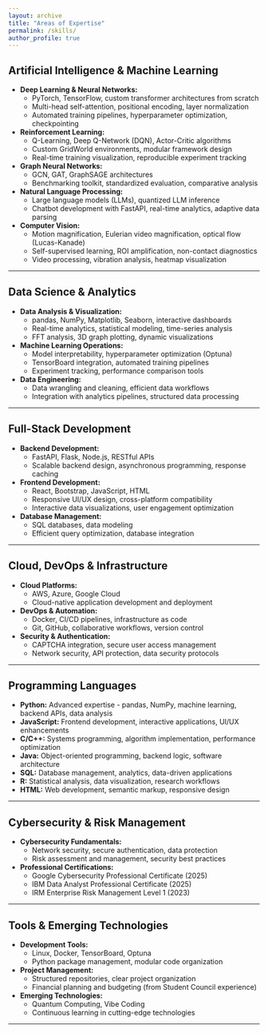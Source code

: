 ```yaml
---
layout: archive
title: "Areas of Expertise"
permalink: /skills/
author_profile: true
---
```


## **Artificial Intelligence & Machine Learning**

- **Deep Learning & Neural Networks:**  
  - PyTorch, TensorFlow, custom transformer architectures from scratch  
  - Multi-head self-attention, positional encoding, layer normalization
  - Automated training pipelines, hyperparameter optimization, checkpointing
- **Reinforcement Learning:**  
  - Q-Learning, Deep Q-Network (DQN), Actor-Critic algorithms  
  - Custom GridWorld environments, modular framework design
  - Real-time training visualization, reproducible experiment tracking
- **Graph Neural Networks:**  
  - GCN, GAT, GraphSAGE architectures  
  - Benchmarking toolkit, standardized evaluation, comparative analysis
- **Natural Language Processing:**  
  - Large language models (LLMs), quantized LLM inference  
  - Chatbot development with FastAPI, real-time analytics, adaptive data parsing
- **Computer Vision:**  
  - Motion magnification, Eulerian video magnification, optical flow (Lucas-Kanade)  
  - Self-supervised learning, ROI amplification, non-contact diagnostics
  - Video processing, vibration analysis, heatmap visualization

---

## **Data Science & Analytics**

- **Data Analysis & Visualization:**  
  - pandas, NumPy, Matplotlib, Seaborn, interactive dashboards  
  - Real-time analytics, statistical modeling, time-series analysis
  - FFT analysis, 3D graph plotting, dynamic visualizations
- **Machine Learning Operations:**  
  - Model interpretability, hyperparameter optimization (Optuna)  
  - TensorBoard integration, automated training pipelines
  - Experiment tracking, performance comparison tools
- **Data Engineering:**  
  - Data wrangling and cleaning, efficient data workflows  
  - Integration with analytics pipelines, structured data processing

---

## **Full-Stack Development**

- **Backend Development:**  
  - FastAPI, Flask, Node.js, RESTful APIs  
  - Scalable backend design, asynchronous programming, response caching
- **Frontend Development:**  
  - React, Bootstrap, JavaScript, HTML  
  - Responsive UI/UX design, cross-platform compatibility
  - Interactive data visualizations, user engagement optimization
- **Database Management:**  
  - SQL databases, data modeling  
  - Efficient query optimization, database integration

---

## **Cloud, DevOps & Infrastructure**

- **Cloud Platforms:**  
  - AWS, Azure, Google Cloud  
  - Cloud-native application development and deployment
- **DevOps & Automation:**  
  - Docker, CI/CD pipelines, infrastructure as code  
  - Git, GitHub, collaborative workflows, version control
- **Security & Authentication:**  
  - CAPTCHA integration, secure user access management  
  - Network security, API protection, data security protocols

---

## **Programming Languages**

- **Python:** Advanced expertise - pandas, NumPy, machine learning, backend APIs, data analysis
- **JavaScript:** Frontend development, interactive applications, UI/UX enhancements
- **C/C++:** Systems programming, algorithm implementation, performance optimization
- **Java:** Object-oriented programming, backend logic, software architecture
- **SQL:** Database management, analytics, data-driven applications
- **R:** Statistical analysis, data visualization, research workflows
- **HTML:** Web development, semantic markup, responsive design

---

## **Cybersecurity & Risk Management**

- **Cybersecurity Fundamentals:**  
  - Network security, secure authentication, data protection  
  - Risk assessment and management, security best practices
- **Professional Certifications:**  
  - Google Cybersecurity Professional Certificate (2025)  
  - IBM Data Analyst Professional Certificate (2025)
  - IRM Enterprise Risk Management Level 1 (2023)

---

## **Tools & Emerging Technologies**

- **Development Tools:**  
  - Linux, Docker, TensorBoard, Optuna  
  - Python package management, modular code organization
- **Project Management:**  
  - Structured repositories, clear project organization  
  - Financial planning and budgeting (from Student Council experience)
- **Emerging Technologies:**  
  - Quantum Computing, Vibe Coding  
  - Continuous learning in cutting-edge technologies

---
